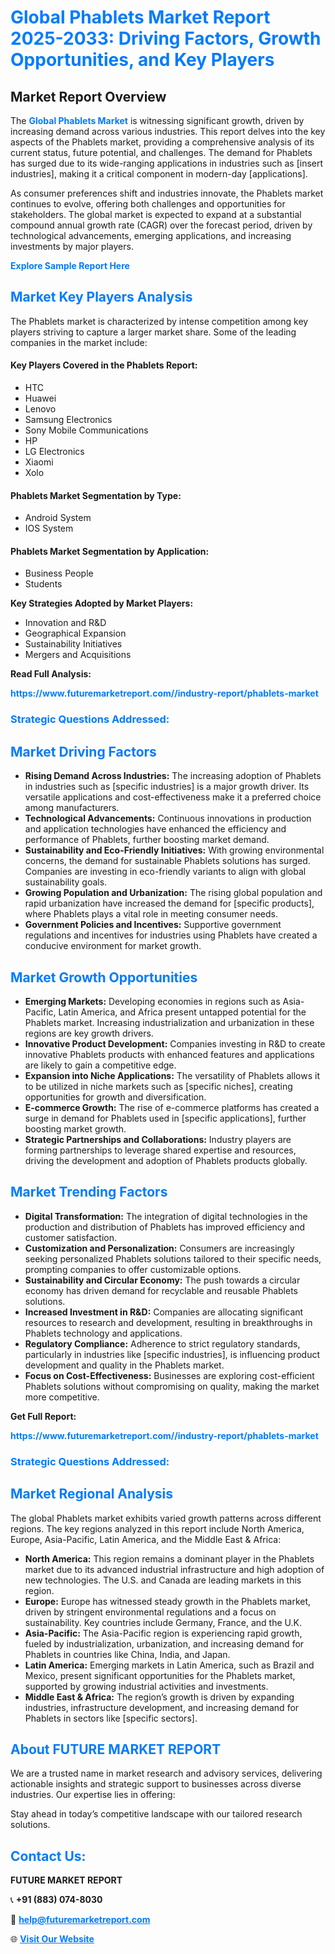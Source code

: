 <h1 style="color: #007BFF;">Global Phablets Market Report 2025-2033: Driving Factors, Growth Opportunities, and Key Players</h1>

<section id="overview">
<h2>Market Report Overview</h2>
<p>The <a href="https://www.futuremarketreport.com//industry-report/phablets-market" style="color: #007BFF; text-decoration: none;"><strong>Global Phablets Market</strong></a> is witnessing significant growth, driven by increasing demand across various industries. This report delves into the key aspects of the Phablets market, providing a comprehensive analysis of its current status, future potential, and challenges. The demand for Phablets has surged due to its wide-ranging applications in industries such as [insert industries], making it a critical component in modern-day [applications].</p>
<p>As consumer preferences shift and industries innovate, the Phablets market continues to evolve, offering both challenges and opportunities for stakeholders. The global market is expected to expand at a substantial compound annual growth rate (CAGR) over the forecast period, driven by technological advancements, emerging applications, and increasing investments by major players.</p>
</section>

<section id="overview">
<p><a href="https://www.futuremarketreport.com//request-sample/reportId=50934" style="color: #007BFF; text-decoration: none;"><strong>Explore Sample Report Here</strong></a></p>
</section>

<section id="key-players">
<h2 style="color: #007BFF;">Market Key Players Analysis</h2>
<p>The Phablets market is characterized by intense competition among key players striving to capture a larger market share. Some of the leading companies in the market include:</p>
<h4>Key Players Covered in the Phablets Report:</h4>
<ul><li>HTC</li><li>Huawei</li><li>Lenovo</li><li>Samsung Electronics</li><li>Sony Mobile Communications</li><li>HP</li><li>LG Electronics</li><li>Xiaomi</li><li>Xolo</li></ul>
<h4>Phablets Market Segmentation by Type:</h4>
<ul><li>Android System</li><li>IOS System</li></ul>

<h4>Phablets Market Segmentation by Application:</h4>
<ul><li>Business People</li><li>Students</li></ul>
<p><strong>Key Strategies Adopted by Market Players:</strong></p>
<ul>
<li>Innovation and R&D</li>
<li>Geographical Expansion</li>
<li>Sustainability Initiatives</li>
<li>Mergers and Acquisitions</li>
</ul>
</section>

<section>
<p><strong>Read Full Analysis: </strong></p><a href="https://www.futuremarketreport.com//industry-report/phablets-market" style="color: #007BFF; text-decoration: none;"><strong>https://www.futuremarketreport.com//industry-report/phablets-market</strong></a>
<h3 style="color: #007BFF;">Strategic Questions Addressed:</h3>
</section>

<section id="driving-factors">
<h2 style="color: #007BFF;">Market Driving Factors</h2>
<ul>
<li><strong>Rising Demand Across Industries:</strong> The increasing adoption of Phablets in industries such as [specific industries] is a major growth driver. Its versatile applications and cost-effectiveness make it a preferred choice among manufacturers.</li>
<li><strong>Technological Advancements:</strong> Continuous innovations in production and application technologies have enhanced the efficiency and performance of Phablets, further boosting market demand.</li>
<li><strong>Sustainability and Eco-Friendly Initiatives:</strong> With growing environmental concerns, the demand for sustainable Phablets solutions has surged. Companies are investing in eco-friendly variants to align with global sustainability goals.</li>
<li><strong>Growing Population and Urbanization:</strong> The rising global population and rapid urbanization have increased the demand for [specific products], where Phablets plays a vital role in meeting consumer needs.</li>
<li><strong>Government Policies and Incentives:</strong> Supportive government regulations and incentives for industries using Phablets have created a conducive environment for market growth.</li>
</ul>
</section>

<section id="growth-opportunities">
<h2 style="color: #007BFF;">Market Growth Opportunities</h2>
<ul>
<li><strong>Emerging Markets:</strong> Developing economies in regions such as Asia-Pacific, Latin America, and Africa present untapped potential for the Phablets market. Increasing industrialization and urbanization in these regions are key growth drivers.</li>
<li><strong>Innovative Product Development:</strong> Companies investing in R&D to create innovative Phablets products with enhanced features and applications are likely to gain a competitive edge.</li>
<li><strong>Expansion into Niche Applications:</strong> The versatility of Phablets allows it to be utilized in niche markets such as [specific niches], creating opportunities for growth and diversification.</li>
<li><strong>E-commerce Growth:</strong> The rise of e-commerce platforms has created a surge in demand for Phablets used in [specific applications], further boosting market growth.</li>
<li><strong>Strategic Partnerships and Collaborations:</strong> Industry players are forming partnerships to leverage shared expertise and resources, driving the development and adoption of Phablets products globally.</li>
</ul>
</section>

<section id="trending-factors">
<h2 style="color: #007BFF;">Market Trending Factors</h2>
<ul>
<li><strong>Digital Transformation:</strong> The integration of digital technologies in the production and distribution of Phablets has improved efficiency and customer satisfaction.</li>
<li><strong>Customization and Personalization:</strong> Consumers are increasingly seeking personalized Phablets solutions tailored to their specific needs, prompting companies to offer customizable options.</li>
<li><strong>Sustainability and Circular Economy:</strong> The push towards a circular economy has driven demand for recyclable and reusable Phablets solutions.</li>
<li><strong>Increased Investment in R&D:</strong> Companies are allocating significant resources to research and development, resulting in breakthroughs in Phablets technology and applications.</li>
<li><strong>Regulatory Compliance:</strong> Adherence to strict regulatory standards, particularly in industries like [specific industries], is influencing product development and quality in the Phablets market.</li>
<li><strong>Focus on Cost-Effectiveness:</strong> Businesses are exploring cost-efficient Phablets solutions without compromising on quality, making the market more competitive.</li>
</ul>
</section>

<section>
<p><strong>Get Full Report: </strong></p><a href="https://www.futuremarketreport.com//industry-report/phablets-market" style="color: #007BFF; text-decoration: none;"><strong>https://www.futuremarketreport.com//industry-report/phablets-market</strong></a>
<h3 style="color: #007BFF;">Strategic Questions Addressed:</h3>
</section>


<section id="regional-analysis">
<h2 style="color: #007BFF;">Market Regional Analysis</h2>
<p>The global Phablets market exhibits varied growth patterns across different regions. The key regions analyzed in this report include North America, Europe, Asia-Pacific, Latin America, and the Middle East & Africa:</p>
<ul>
<li><strong>North America:</strong> This region remains a dominant player in the Phablets market due to its advanced industrial infrastructure and high adoption of new technologies. The U.S. and Canada are leading markets in this region.</li>
<li><strong>Europe:</strong> Europe has witnessed steady growth in the Phablets market, driven by stringent environmental regulations and a focus on sustainability. Key countries include Germany, France, and the U.K.</li>
<li><strong>Asia-Pacific:</strong> The Asia-Pacific region is experiencing rapid growth, fueled by industrialization, urbanization, and increasing demand for Phablets in countries like China, India, and Japan.</li>
<li><strong>Latin America:</strong> Emerging markets in Latin America, such as Brazil and Mexico, present significant opportunities for the Phablets market, supported by growing industrial activities and investments.</li>
<li><strong>Middle East & Africa:</strong> The region’s growth is driven by expanding industries, infrastructure development, and increasing demand for Phablets in sectors like [specific sectors].</li>
</ul>
</section>

<footer>
<h2 style="color: #007BFF;">About FUTURE MARKET REPORT</h2>
<p>We are a trusted name in market research and advisory services, delivering actionable insights and strategic support to businesses across diverse industries. Our expertise lies in offering:</p>

<p>Stay ahead in today’s competitive landscape with our tailored research solutions.</p>

<h2 style="color: #007BFF;">Contact Us:</h2>
<p><strong>FUTURE MARKET REPORT</strong></p>
<p>📞 <strong>+91 (883) 074-8030</strong></p>
<p>📧 <strong><a href="mailto:help@futuremarketreport.com" style="color: #007BFF;">help@futuremarketreport.com</a></strong></p>
<p>🌐 <strong><a href="https://www.futuremarketreport.com/" style="color: #007BFF;">Visit Our Website</a></strong></p>
</footer>